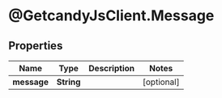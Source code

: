 # @GetcandyJsClient.Message

## Properties

Name | Type | Description | Notes
------------ | ------------- | ------------- | -------------
**message** | **String** |  | [optional] 


